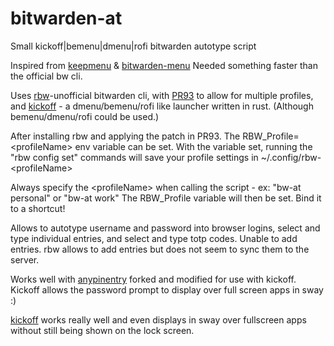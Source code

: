 # bitwarden-at
Small kickoff|bemenu|dmenu|rofi bitwarden autotype script

Inspired from [keepmenu](https://github.com/firecat53/keepmenu) & [bitwarden-menu](https://github.com/firecat53/bitwarden-menu) Needed something faster than the official bw cli. 

Uses [rbw](https://github.com/doy/rbw)-unofficial bitwarden cli, with [PR93](https://github.com/doy/rbw/pull/93) to allow for multiple profiles, and [kickoff](https://github.com/j0ru/kickoff) - a dmenu/bemenu/rofi like launcher written in rust. (Although bemenu/dmenu/rofi could be used.)


After installing rbw and applying the patch in PR93. The RBW_Profile=\<profileName\> env variable can be set. 
With the variable set, running the "rbw config set" commands will save your profile settings in ~/.config/rbw-\<profileName\>

Always specify the \<profileName\> when calling the script - ex: "bw-at personal" or "bw-at work"
The RBW_Profile variable will then be set. Bind it to a shortcut!

Allows to autotype username and password into browser logins, select and type individual entries, and select and type totp codes.
Unable to add entries. rbw allows to add entries but does not seem to sync them to the server.

Works well with [anypinentry](https://github.com/fictitiousexistence/any-pinentry) forked and modified for use with kickoff.
Kickoff allows the password prompt to display over full screen apps in sway :)

[kickoff](https://github.com/j0ru/kickoff) works really well and even displays in sway over fullscreen apps without still being shown on the lock screen. 





